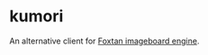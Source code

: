 # kumori
An alternative client for [Foxtan imageboard engine](https://github.com/BakaSolutions/foxtan).
